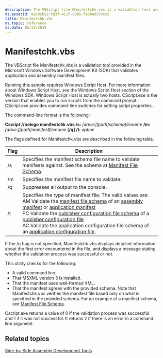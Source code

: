 ```yaml
---
description: The VBScript file Manifestchk.vbs is a validation tool provided in the Microsoft Windows Software Development Kit (SDK) that validates application and assembly manifest files.
ms.assetid: 8269cb92-bd3f-411f-8395-fe06ed550cc5
title: Manifestchk.vbs
ms.topic: reference
ms.date: 05/31/2018
---
```


# Manifestchk.vbs

The VBScript file Manifestchk.vbs is a validation tool provided in the Microsoft Windows Software Development Kit (SDK) that validates application and assembly manifest files.

Running this sample requires Windows Script Host. For more information about Windows Script Host, see the Windows Script Host section of the Windows SDK. Windows Script Host is actually two hosts. CScript.exe is the version that enables you to run scripts from the command prompt. CScript.exe provides command-line switches for setting script properties.

The command-line format is the following:

**Cscript //nologo manifestchk.vbs /s:** *\[drive:\]\[path\]schemafilename* **/m:** *\[drive:\]\[path\]manifestfilename* **\[/q\] /t:** *option*

The flags defined for Manifestchk.vbs are described in the following table.



| Flag | Description                                                                                                                                                                                                                                                                                                                                                                                                                                                                                                                                                                        |
|------|------------------------------------------------------------------------------------------------------------------------------------------------------------------------------------------------------------------------------------------------------------------------------------------------------------------------------------------------------------------------------------------------------------------------------------------------------------------------------------------------------------------------------------------------------------------------------------|
| /s   | Specifies the manifest schema file name to validate manifests against. See the schema at [Manifest File Schema](manifest-file-schema.md).                                                                                                                                                                                                                                                                                                                                                                                                                                         |
| /m   | Specifies the manifest file name to validate.                                                                                                                                                                                                                                                                                                                                                                                                                                                                                                                                      |
| /q   | Suppresses all output to the console.                                                                                                                                                                                                                                                                                                                                                                                                                                                                                                                                              |
| /t   | Specifies the type of manifest file. The valid values are: AM   Validate the [manifest file schema](manifest-file-schema.md) of an [assembly manifest](assembly-manifests.md) or [application manifest](application-manifests.md)<br/> PC   Validate the [publisher configuration file schema](publisher-configuration-file-schema.md) of a [publisher configuration file](publisher-configuration-files.md)<br/> AC   Validate the application configuration file schema of an [application configuration file](application-configuration-files.md).<br/> |



 

If the /q flag is not specified, Manifestchk.vbs displays detailed information about the first error encountered in the file, and displays a message stating whether the validation process was successful or not.

This utility checks for the following:

-   A valid command line.
-   That MSXML version 3 is installed.
-   That the manifest uses well-formed XML.
-   That the manifest agrees with the provided schema. Note that Manifestchk.vbs verifies the manifest file based only on what is specified in the provided schema. For an example of a manifest schema, see [Manifest File Schema](manifest-file-schema.md).

Cscript.exe returns a value of 0 if the validation process was successful and 1 if it was not successful. It returns 2 if there is an error in a command line argument.

## Related topics

<dl> <dt>

[Side-by-Side Assembly Development Tools](side-by-side-assembly-development-tools.md)
</dt> </dl>

 

 




